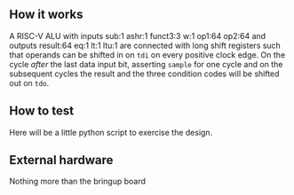 <!---

This file is used to generate your project datasheet. Please fill in the information below and delete any unused
sections.

You can also include images in this folder and reference them in the markdown. Each image must be less than
512 kb in size, and the combined size of all images must be less than 1 MB.
-->

## How it works

A RISC-V ALU with inputs sub:1 ashr:1 funct3:3 w:1 op1:64 op2:64 and
outputs result:64 eq:1 lt:1 ltu:1 are connected with long shift
registers such that operands can be shifted in on `tdi` on every
positive clock edge.  On the cycle *after* the last data input bit,
asserting `sample` for one cycle and on the subsequent cycles the
result and the three condition codes will be shifted out on `tdo`.

## How to test

Here will be a little python script to exercise the design.

## External hardware

Nothing more than the bringup board
